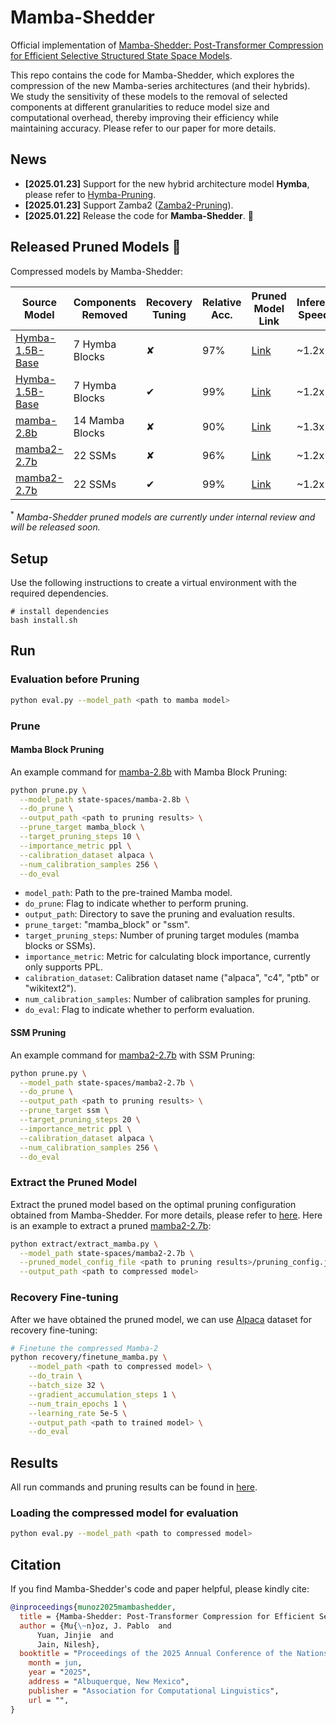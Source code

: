 # Mamba-Shedder

Official implementation of [Mamba-Shedder: Post-Transformer Compression for Efficient Selective Structured State Space Models](https://arxiv.org/abs/2501.17088).

This repo contains the code for Mamba-Shedder, which explores the compression of the new Mamba-series architectures (and their hybrids). 
We study the sensitivity of these models to the removal of selected components at different granularities to reduce model size and computational overhead, thereby improving their efficiency while maintaining accuracy.
Please refer to our paper for more details.

## News
- **[2025.01.23]** Support for the new hybrid architecture model **Hymba**, please refer to [Hymba-Pruning](./hybrid/Hymba-Pruning).
- **[2025.01.23]** Support Zamba2 ([Zamba2-Pruning](./hybrid/Zamba2-Pruning)).
- **[2025.01.22]** Release the code for **Mamba-Shedder**. :tada:

## Released Pruned Models 🤗

Compressed models by Mamba-Shedder:

| Source Model                                                       | Components Removed | Recovery Tuning | Relative Acc. | Pruned Model Link                                                                      | Inference Speedup |
|--------------------------------------------------------------------|--------------------|-----------------|---------------|----------------------------------------------------------------------------------------|-------------------|
| [Hymba-1.5B-Base](https://huggingface.co/nvidia/Hymba-1.5B-Base)   | 7 Hymba Blocks     | ✘               | 97%           | [Link]()                 | ~1.2x             |
| [Hymba-1.5B-Base](https://huggingface.co/nvidia/Hymba-1.5B-Base)   | 7 Hymba Blocks     | ✔               | 99%           | [Link]()          | ~1.2x             |
| [mamba-2.8b](https://huggingface.co/state-spaces/mamba-2.8b)       | 14 Mamba Blocks    | ✘               | 90%           | [Link]()                      | ~1.3x             |
| [mamba2-2.7b](https://huggingface.co/state-spaces/mamba2-2.7b)     | 22 SSMs            | ✘               | 96%           | [Link]()        | ~1.2x             |
| [mamba2-2.7b](https://huggingface.co/state-spaces/mamba2-2.7b)     | 22 SSMs            | ✔               | 99%           | [Link]() | ~1.2x             |

<sup>*</sup> *Mamba-Shedder pruned models are currently under internal review and will be released soon.*

## Setup

Use the following instructions to create a virtual environment with the required dependencies.

```
# install dependencies
bash install.sh
```

## Run

### Evaluation before Pruning

```bash
python eval.py --model_path <path to mamba model>
```

### Prune

#### Mamba Block Pruning

An example command for [mamba-2.8b](https://huggingface.co/state-spaces/mamba-2.8b) with Mamba Block Pruning:

```bash
python prune.py \
  --model_path state-spaces/mamba-2.8b \
  --do_prune \
  --output_path <path to pruning results> \
  --prune_target mamba_block \
  --target_pruning_steps 10 \
  --importance_metric ppl \
  --calibration_dataset alpaca \
  --num_calibration_samples 256 \
  --do_eval
```

- `model_path`: Path to the pre-trained Mamba model.
- `do_prune`: Flag to indicate whether to perform pruning.
- `output_path`: Directory to save the pruning and evaluation results.
- `prune_target`: "mamba_block" or "ssm".
- `target_pruning_steps`: Number of pruning target modules (mamba blocks or SSMs).
- `importance_metric`: Metric for calculating block importance, currently only supports PPL.
- `calibration_dataset`: Calibration dataset name ("alpaca", "c4", "ptb" or "wikitext2").
- `num_calibration_samples`: Number of calibration samples for pruning.
- `do_eval`: Flag to indicate whether to perform evaluation.

#### SSM Pruning

An example command for [mamba2-2.7b](https://huggingface.co/state-spaces/mamba2-2.7b) with SSM Pruning:

```bash
python prune.py \
  --model_path state-spaces/mamba2-2.7b \
  --do_prune \
  --output_path <path to pruning results> \
  --prune_target ssm \
  --target_pruning_steps 20 \
  --importance_metric ppl \
  --calibration_dataset alpaca \
  --num_calibration_samples 256 \
  --do_eval
```

### Extract the Pruned Model

Extract the pruned model based on the optimal pruning configuration obtained from Mamba-Shedder. 
For more details, please refer to [here](./extract). 
Here is an example to extract a pruned [mamba2-2.7b](https://huggingface.co/state-spaces/mamba2-2.7b):

```bash
python extract/extract_mamba.py \
  --model_path state-spaces/mamba2-2.7b \
  --pruned_model_config_file <path to pruning results>/pruning_config.json \
  --output_path <path to compressed model>
```

### Recovery Fine-tuning

After we have obtained the pruned model, we can use [Alpaca](https://huggingface.co/datasets/yahma/alpaca-cleaned) dataset for recovery fine-tuning:

```bash
# Finetune the compressed Mamba-2
python recovery/finetune_mamba.py \
    --model_path <path to compressed model> \
    --do_train \
    --batch_size 32 \
    --gradient_accumulation_steps 1 \
    --num_train_epochs 1 \
    --learning_rate 5e-5 \
    --output_path <path to trained model> \
    --do_eval
```

## Results

All run commands and pruning results can be found in [here](./results).

### Loading the compressed model for evaluation

```bash
python eval.py --model_path <path to compressed model>
```

## Citation
If you find Mamba-Shedder's code and paper helpful, please kindly cite:
```bibtex
@inproceedings{munoz2025mambashedder,
  title = {Mamba-Shedder: Post-Transformer Compression for Efficient Selective Structured State Space Models},
  author = {Mu{\~n}oz, J. Pablo  and
      Yuan, Jinjie  and
      Jain, Nilesh},
  booktitle = "Proceedings of the 2025 Annual Conference of the Nations of the Americas Chapter of the Association for Computational Linguistics (NAACL 2025)",
    month = jun,
    year = "2025",
    address = "Albuquerque, New Mexico",
    publisher = "Association for Computational Linguistics",
    url = "",
}
```
